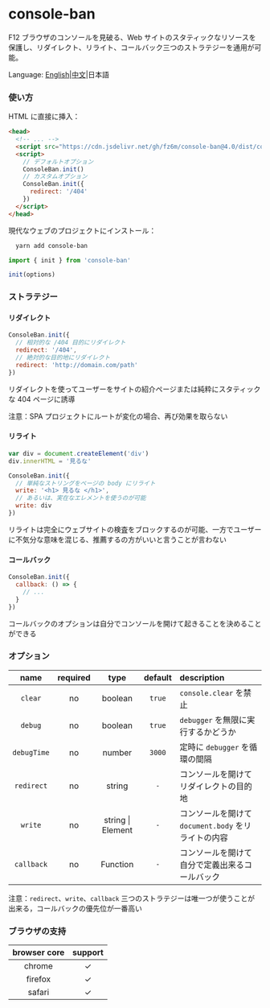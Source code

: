# console-ban

F12 ブラウザのコンソールを見破る、Web サイトのスタティックなリソースを保護し、リダイレクト、リライト、コールバック三つのストラテジーを通用が可能。

Language: [English](./README.md)|[中文](./README.zh.md)|日本語

### 使い方

HTML に直接に挿入：

```html
<head>
  <!-- ... -->
  <script src="https://cdn.jsdelivr.net/gh/fz6m/console-ban@4.0/dist/console-ban.min.js"></script>
  <script>
    // デフォルトオプション
    ConsoleBan.init()
    // カスタムオプション
    ConsoleBan.init({
      redirect: '/404'
    })
  </script>
</head>
```

現代なウェブのプロジェクトにインストール：

```bash
  yarn add console-ban
```

```js
import { init } from 'console-ban'

init(options)
```

### ストラテジー

#### リダイレクト

```js
ConsoleBan.init({
  // 相対的な /404 目的にリダイレクト
  redirect: '/404',
  // 絶対的な目的地にリダイレクト
  redirect: 'http://domain.com/path'
})
```

リダイレクトを使ってユーザーをサイトの紹介ページまたは純粋にスタティックな 404 ページに誘導

注意：SPA プロジェクトにルートが変化の場合、再び効果を取らない

#### リライト

```js
var div = document.createElement('div')
div.innerHTML = '見るな'

ConsoleBan.init({
  // 単純なストリングをページの body にリライト
  write: '<h1> 見るな </h1>',
  // あるいは、実在なエレメントを使うのが可能
  write: div
})
```

リライトは完全にウェブサイトの検査をブロックするのが可能、一方でユーザーに不気分な意味を混じる、推薦するの方がいいと言うことが言わない

#### コールバック

```js
ConsoleBan.init({
  callback: () => {
    // ...
  }
})
```

コールバックのオプションは自分でコンソールを開けて起きることを決めることができる

### オプション

|    name     | required |       type        | default | description                                                 |
| :---------: | :------: | :---------------: | :-----: | :---------------------------------------------------------- |
|   `clear`   |    no    |      boolean      | `true`  | `console.clear` を禁止                                   |
|   `debug`   |    no    |      boolean      | `true`  | `debugger` を無限に実行するかどうか                          |
| `debugTime` |    no    |      number       | `3000`  | 定時に `debugger` を循環の間隔                            |
| `redirect`  |    no    |      string       |   `-`   | コンソールを開けてリダイレクトの目的地                                    |
|   `write`   |    no    | string \| Element |   `-`   | コンソールを開けて `document.body` をリライトの内容 |
| `callback`  |    no    |     Function      |   `-`   | コンソールを開けて自分で定義出来るコールバック                                      |

注意：`redirect`、`write`、`callback` 三つのストラテジーは唯一つが使うことが出来る，コールバックの優先位が一番高い

### ブラウザの支持

| browser core | support |
| :----------: | :-----: |
|    chrome    |    ✓    |
|   firefox    |    ✓    |
|    safari    |    ✓    |
